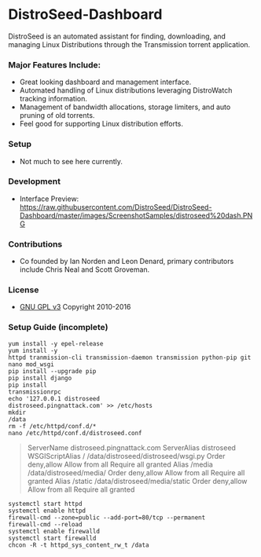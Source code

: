 # DistroSeed-Dashboard
DistroSeed is an automated assistant for finding, downloading, and managing Linux Distributions through the Transmission torrent application.

### Major Features Include: ###
* Great looking dashboard and management interface.
* Automated handling of Linux distributions leveraging DistroWatch tracking information.
* Management of bandwidth allocations, storage limiters, and auto pruning of old torrents.
* Feel good for supporting Linux distribution efforts.

### Setup ###
* Not much to see here currently.

### Development ###
* Interface Preview: https://raw.githubusercontent.com/DistroSeed/DistroSeed-Dashboard/master/images/ScreenshotSamples/distroseed%20dash.PNG

### Contributions ###
* Co founded by Ian Norden and Leon Denard, primary contributors include Chris Neal and Scott Groveman.

### License ###
* [GNU GPL v3](http://www.gnu.org/licenses/gpl.html)
Copyright 2010-2016


### Setup Guide (incomplete) ###
<code>yum install -y epel-release</code><br />
<code>yum install -y httpd tranmission-cli transmission-daemon transmission python-pip git nano mod_wsgi</code><br />
<code>pip install --upgrade pip</code><br />
<code>pip install django</code><br />
<code>pip install transmissionrpc</code><br />
<code>echo '127.0.0.1   distroseed distroseed.pingnattack.com' >> /etc/hosts</code><br />
<code>mkdir /data</code><br />
<code>rm -f /etc/httpd/conf.d/*</code><br />
<code>nano /etc/httpd/conf.d/distroseed.conf</code><br />
<blockquote>
<VirtualHost *:80>
        ServerName distroseed.pingnattack.com
        ServerAlias distroseed
        WSGIScriptAlias / /data/distroseed/distroseed/wsgi.py
        <Directory "/data/distroseed/distroseed/">
                Order deny,allow
                Allow from all
                Require all granted
        </Directory>        
        Alias /media /data/distroseed/media/
        <Directory "/data/distroseed/media/">
                Order deny,allow
                Allow from all
                Require all granted
        </Directory>
        Alias /static /data/distroseed/media/static
        <Directory "/data/distroseed/media/static">
                Order deny,allow
                Allow from all
                Require all granted
        </Directory>
</VirtualHost>
</blockquote>
<code>systemctl start httpd</code><br />
<code>systemctl enable httpd</code><br />
<code>firewall-cmd --zone=public --add-port=80/tcp --permanent</code><br />
<code>firewall-cmd --reload</code><br />
<code>systemctl enable firewalld</code><br />
<code>systemctl start firewalld</code><br />
<code>chcon -R -t httpd_sys_content_rw_t /data</code>

